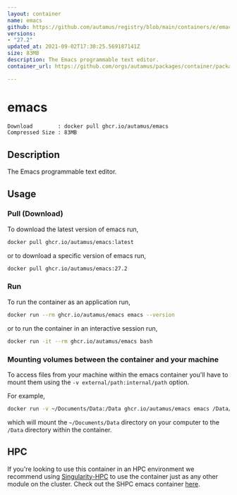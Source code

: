 ```yaml
---
layout: container
name: emacs
github: https://github.com/autamus/registry/blob/main/containers/e/emacs/spack.yaml
versions:
- "27.2"
updated_at: 2021-09-02T17:30:25.569187141Z
size: 83MB
description: The Emacs programmable text editor.
container_url: https://github.com/orgs/autamus/packages/container/package/emacs

---
```

# emacs
```bash 
Download        : docker pull ghcr.io/autamus/emacs
Compressed Size : 83MB
```

## Description
The Emacs programmable text editor.

## Usage
### Pull (Download)
To download the latest version of emacs run,

```bash
docker pull ghcr.io/autamus/emacs:latest
```

or to download a specific version of emacs run,

```bash
docker pull ghcr.io/autamus/emacs:27.2
```
### Run
To run the container as an application run,
```bash
docker run --rm ghcr.io/autamus/emacs emacs --version
```

or to run the container in an interactive session run,
```bash
docker run -it --rm ghcr.io/autamus/emacs bash
```

### Mounting volumes between the container and your machine
To access files from your machine within the emacs container you'll have to mount them using the `-v external/path:internal/path` option.

For example,
```bash
docker run -v ~/Documents/Data:/Data ghcr.io/autamus/emacs emacs /Data/myData.csv
```
which will mount the `~/Documents/Data` directory on your computer to the `/Data` directory within the container.

## HPC
If you're looking to use this container in an HPC environment we recommend using [Singularity-HPC](https://singularity-hpc.readthedocs.io) to use the container just as any other module on the cluster. Check out the SHPC emacs container [here](https://singularityhub.github.io/singularity-hpc/r/ghcr.io-autamus-emacs/).
